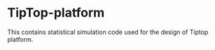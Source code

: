 # TipTop-platform
This contains statistical simulation code used for the design of Tiptop platform.
